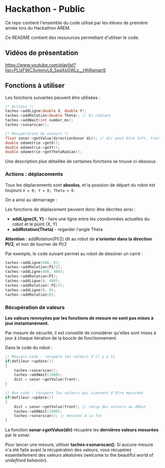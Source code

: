# Hackathon - Public

Ce repo contient l'ensemble du code utilisé par les élèves de première année lors du Hackathon AREM. 

Ce README contient des ressources permettant d'utiliser le code.

## Vidéos de présentation 

https://www.youtube.com/playlist?list=PLIzFWC3vmmyL8_5sqXsGWLc__HhRqmanS

## Fonctions à utiliser

Les fonctions suivantes peuvent être utilisées :
```cpp
/* Actions */
taches->addLigne(double X, double Y);
taches->addRotation(double Theta); // En radians
taches->addWait(int number_ms); 
taches->sonarscan();

/* Récupération de valeurs */
float sonar->getValue(directionSonar dir); // dir peut être left, front ou right 
double odometrie->getX(); 
double odometrie->getY(); 
double odometrie->getThetaRadian(); 
```

Une description plus détaillée de certaines fonctions se trouve ci-dessous

### Actions : déplacements

Tous les déplacements sont **absolus**, et la posision de départ du robot est toujours `X = 0; Y = 0; Theta = 0`.

On a ainsi au démarrage :

Les fonctions de déplacement peuvent donc être décrites ainsi :
- **addLigne(X, Y)** - faire une ligne entre les coordonnées actuelles du robot et le point (X, Y)
- **addRotation(Theta)** - regarder l'angle Theta

**Attention** : addRotation(PI/2) dit au robot de **s'orienter dans la direction PI/2**, et non de tourner de PI/2

Par exemple, le code suivant permet au robot de dessiner un carré :
```cpp
taches->addLigne(400, 0);
taches->addRotation(PI/2);
taches->addLigne(400, 400);
taches->addRotation(PI);
taches->addLigne(0, 400);
taches->addRotation(-PI/2);
taches->addLigne(0, 0);
taches->addRotation(0);
```
### Récupération de valeurs

**Les valeurs renvoyées par les fonctions de mesure ne sont pas mises à jour instantanément.** 

Par mesure de sécurité, il est conseillé de considérer qu'elles sont mises à jour à chaque itération de la boucle de fonctionnement.

Dans le code du robot :
```cpp
// Mauvais code : récupère les valeurs d'il y a 1s
if(defileur->update()) 
{
    taches->sonarscan();
    taches->addWait(1000); 
    dist = sonar->getValue(front);
}

// Bon code : récupère les valeurs qui viennent d'être mesurées
if(defileur->update()) 
{
    dist = sonar->getValue(front); // récup des valeurs au début
    taches->addWait(1000); 
    taches->sonarscan(); // mesures à la fin
}
```

La fonction **sonar->getValue(dir)** récupère les **dernières valeurs mesurées** par le sonar.

Pour lancer une mesure, utiliser **taches->sonarscan()**. Si aucune mesure n'a été faite avant la récupération des valeurs, vous récupérez essentiellement des valeurs aléatoires (welcome to the beautiful world of *undefined behavior*).
